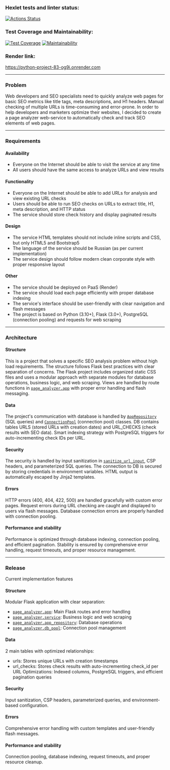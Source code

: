 ### Hexlet tests and linter status:
[![Actions Status](https://github.com/SafarGalimzianov/python-project-83/actions/workflows/hexlet-check.yml/badge.svg)](https://github.com/SafarGalimzianov/python-project-83/actions)

### Test Coverage and Maintainability:
[![Test Coverage](https://api.codeclimate.com/v1/badges/68ad623e40583819f050/test_coverage)](https://codeclimate.com/github/SafarGalimzianov/python-project-83/test_coverage)
[![Maintainability](https://api.codeclimate.com/v1/badges/68ad623e40583819f050/maintainability)](https://codeclimate.com/github/SafarGalimzianov/python-project-83/maintainability)

### Render link:
https://python-project-83-og9i.onrender.com
___

### Problem

Web developers and SEO specialists need to quickly analyze web pages for basic SEO metrics like title tags, meta descriptions, and H1 headers. Manual checking of multiple URLs is time-consuming and error-prone.
In order to help developers and marketers optimize their websites, I decided to create a page analyzer web-service to automatically check and track SEO elements of web pages.
___

### Requirements

#### Availability
- Everyone on the Internet should be able to visit the service at any time
- All users should have the same access to analyze URLs and view results

#### Functionality
- Everyone on the Internet should be able to add URLs for analysis and view existing URL checks
- Users should be able to run SEO checks on URLs to extract title, H1, meta description, and HTTP status
- The service should store check history and display paginated results

#### Design
- The service HTML templates should not include inline scripts and CSS, but only HTML5 and Bootstrap5
- The language of the service should be Russian (as per current implementation)
- The service design should follow modern clean corporate style with proper responsive layout

#### Other
- The service should be deployed on PaaS (Render)
- The service should load each page efficiently with proper database indexing
- The service's interface should be user-friendly with clear navigation and flash messages
- The project is based on Python (3.10+), Flask (3.0+), PostgreSQL (connection pooling) and requests for web scraping
___

### Architecture

#### Structure
This is a project that solves a specific SEO analysis problem without high load requirements.
The structure follows Flask best practices with clear separation of concerns.
The Flask project includes organized static CSS files and uses a modular approach with separate modules for database operations, business logic, and web scraping.
Views are handled by route functions in [`page_analyzer.app`](page_analyzer/app.py) with proper error handling and flash messaging.

#### Data
The project's communication with database is handled by [`AppRepository`](page_analyzer/app_repository.py) (SQL queries) and [`ConnectionPool`](page_analyzer/db_pool.py) (connection pool) classes.
DB contains tables URLS (stored URLs with creation dates) and URL_CHECKS (check results with SEO data).
Smart indexing strategy with PostgreSQL triggers for auto-incrementing check IDs per URL.

#### Security
The security is handled by input sanitization in [`sanitize_url_input`](page_analyzer/service.py), CSP headers, and parameterized SQL queries.
The connection to DB is secured by storing credentials in environment variables.
HTML output is automatically escaped by Jinja2 templates.

#### Errors
HTTP errors (400, 404, 422, 500) are handled gracefully with custom error pages.
Request errors during URL checking are caught and displayed to users via flash messages.
Database connection errors are properly handled with connection pooling.

#### Performance and stability
Performance is optimized through database indexing, connection pooling, and efficient pagination.
Stability is ensured by comprehensive error handling, request timeouts, and proper resource management.
___

### Release
Current implementation features

#### Structure
Modular Flask application with clear separation:
- [`page_analyzer.app`](page_analyzer/app.py): Main Flask routes and error handling
- [`page_analyzer.service`](page_analyzer/service.py): Business logic and web scraping
- [`page_analyzer.app_repository`](page_analyzer/app_repository.py): Database operations
- [`page_analyzer.db_pool`](page_analyzer/db_pool.py): Connection pool management

#### Data
2 main tables with optimized relationships:
- urls: Stores unique URLs with creation timestamps
- url_checks: Stores check results with auto-incrementing check_id per URL
Optimizations: Indexed columns, PostgreSQL triggers, and efficient pagination queries

#### Security
Input sanitization, CSP headers, parameterized queries, and environment-based configuration.

#### Errors
Comprehensive error handling with custom templates and user-friendly flash messages.

#### Performance and stability
Connection pooling, database indexing, request timeouts, and proper resource cleanup.
